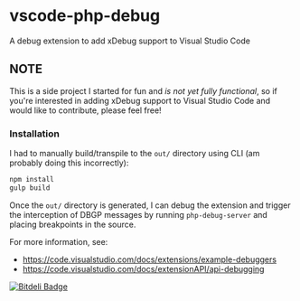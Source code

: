 # vscode-php-debug
A debug extension to add xDebug support to Visual Studio Code

## NOTE
This is a side project I started for fun and *is not yet fully functional*, so if you're interested in adding xDebug support to Visual Studio Code and would like to contribute, please feel free!

### Installation

I had to manually build/transpile to the `out/` directory using CLI (am probably doing this incorrectly):
```bash
npm install
gulp build
```
Once the `out/` directory is generated, I can debug the extension and trigger the interception of DBGP messages by running `php-debug-server` and placing breakpoints in the source.

For more information, see:
- https://code.visualstudio.com/docs/extensions/example-debuggers
- https://code.visualstudio.com/docs/extensionAPI/api-debugging


[![Bitdeli Badge](https://d2weczhvl823v0.cloudfront.net/cmpaul/vscode-php-debug/trend.png)](https://bitdeli.com/free "Bitdeli Badge")

